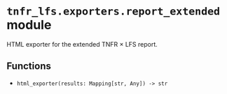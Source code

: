 # `tnfr_lfs.exporters.report_extended` module
HTML exporter for the extended TNFR × LFS report.

## Functions
- `html_exporter(results: Mapping[str, Any]) -> str`

